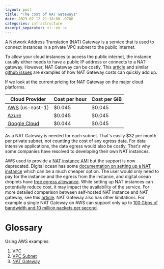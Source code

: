 ```yaml
---
layout: post
title: "The cost of NAT Gateways"
date: 2023-07-12 21:18:00 -0700
categories: infrastructure
excerpt_separator: <!--ex-->
---
```


A Network Address Translation (NAT) Gateway is a service that is used to connect instances in a private VPC subnet to the public internet.

<!--ex-->

To allow your cloud instances to access the public internet, the instance usually either needs to have a public IP address or connects to a NAT gateway. However, NAT Gateway can be costly. This [article](https://medium.com/life-at-chime/how-we-reduced-our-aws-bill-by-seven-figures-5144206399cb) and similar [github issues](https://github.com/aws/aws-cdk/issues/18720) are examples of how NAT Gateway costs can quickly add up.

If we look at the current pricing for NAT Gateway on the major cloud platforms.

| Cloud Provider  | Cost per hour | Cost per GiB |
|-----------------|---------------|--------------|
| [AWS](https://aws.amazon.com/vpc/pricing/) (us-east-1) | $0.045        | $0.045       |
| [Azure](https://azure.microsoft.com/en-ca/pricing/details/virtual-network/#pricing)           | $0.045        | $0.045       |
| [Google Cloud](https://cloud.google.com/nat/pricing)    | $0.044        | $0.045       |

As a NAT Gateway is needed for each subnet. That's easily $32 per month per private subnet, not counting the cost of any egress data. For data intensive applications, the data egress would also be costly. That's why some companies have resolved to developing their own NAT instances.

AWS used to provide a [NAT instance AMI](https://docs.aws.amazon.com/vpc/latest/userguide/VPC_NAT_Instance.html) but the support is now deprecated. Digital ocean has some [documentation on setting up a NAT instance](https://docs.digitalocean.com/products/networking/vpc/how-to/configure-droplet-as-gateway/) which can be a much cheaper option. The user would only need to pay for the instance and the egress from the instance, and digital ocean droplets have [free egress allowance](https://docs.digitalocean.com/products/billing/bandwidth/#droplets). While setting up NAT instances can potentially reduce cost, it may impact the availability of the service. For more detailed comparison between self-hosted NAT instance and NAT gateway, see this [article](https://docs.aws.amazon.com/vpc/latest/userguide/vpc-nat-comparison.html). NAT Gateway also has other limitations. For example a single NAT Gateway on AWS can support only up to [100 Gbps of bandwidth and 10 million packets per second](https://docs.aws.amazon.com/vpc/latest/userguide/vpc-nat-gateway.html#nat-gateway-basics).

# Glossary
Using AWS examples:
1. [VPC](https://docs.aws.amazon.com/vpc/latest/userguide/what-is-amazon-vpc.html)
2. [VPC Subnet](https://docs.aws.amazon.com/vpc/latest/userguide/configure-subnets.html#subnet-basics)
3. [NAT Gateway](https://docs.aws.amazon.com/vpc/latest/userguide/vpc-nat-gateway.html)